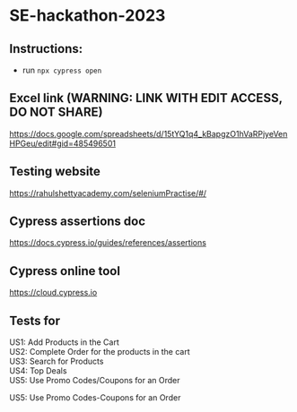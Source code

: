 # SE-hackathon-2023

## Instructions:
- run `npx cypress open`

## Excel link (WARNING: LINK WITH EDIT ACCESS, DO NOT SHARE)
https://docs.google.com/spreadsheets/d/15tYQ1q4_kBapgzO1hVaRPjyeVenHPGeu/edit#gid=485496501

## Testing website
https://rahulshettyacademy.com/seleniumPractise/#/

## Cypress assertions doc
https://docs.cypress.io/guides/references/assertions

## Cypress online tool
https://cloud.cypress.io


## Tests for 

US1: Add Products in the Cart  
US2: Complete Order for the products in the cart  
US3: Search for Products  
US4: Top Deals  
US5: Use Promo Codes/Coupons for an Order  

US5: Use Promo Codes-Coupons for an Order 
